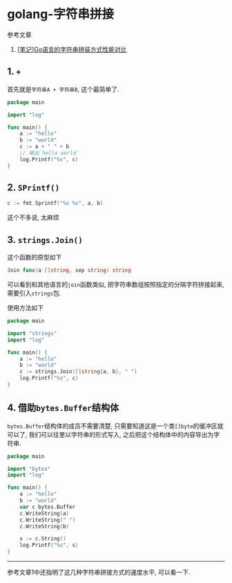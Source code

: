 # golang-字符串拼接

参考文章

1. [[笔记]Go语言的字符串拼装方式性能对比](https://studygolang.com/articles/2507)

## 1. `+`

首先就是`字符串A + 字符串B`, 这个最简单了.

```go
package main

import "log"

func main() {
    a := "hello"
    b := "world"
    c := a + " " + b 
    // 输出`hello world`
    log.Printf("%s", c)
}
```

## 2. `SPrintf()`

```go
c := fmt.Sprintf("%s %s", a, b)
```

这个不多说, 太麻烦

## 3. `strings.Join()`

这个函数的原型如下

```go
Join func(a []string, sep string) string
```

可以看到和其他语言的`join`函数类似, 把字符串数组按照指定的分隔字符拼接起来, 需要引入`strings`包.

使用方法如下

```go
package main

import "strings"
import "log"

func main() {
    a := "hello"
    b := "world"
    c := strings.Join([]string{a, b}, " ")
    log.Printf("%s", c)
}
```

## 4. 借助`bytes.Buffer`结构体

`bytes.Buffer`结构体的成员不需要清楚, 只需要知道这是一个类`[]byte`的缓冲区就可以了, 我们可以往里以字符串的形式写入, 之后把这个结构体中的内容导出为字符串.

```go
package main

import "bytes"
import "log"

func main() {
	a := "hello"
	b := "world"
	var c bytes.Buffer
	c.WriteString(a)
	c.WriteString(" ")
	c.WriteString(b)

	s := c.String()
	log.Printf("%s", s)
}
```

------

参考文章1中还指明了这几种字符串拼接方式的速度水平, 可以看一下.